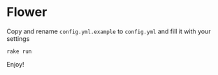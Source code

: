 # Flower

Copy and rename `config.yml.example` to `config.yml` and fill it with your settings

    rake run

Enjoy!